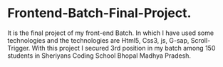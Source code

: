 # Frontend-Batch-Final-Project.
It is the final project of my front-end Batch.
In which I have used some technologies and the technologies are Html5, Css3, js, G-sap, Scroll-Trigger.
With this project I secured 3rd position in my batch among 150 students in Sheriyans Coding School Bhopal Madhya Pradesh.
